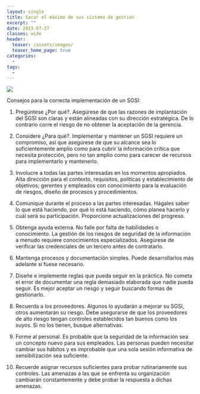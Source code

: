 ```yaml
---
layout: single
title: Sacar el máximo de sus sistema de gestión
excerpt: ""
date: 2023-07-27
classes: wide
header:
  teaser: /assets/images/
  teaser_home_page: true
categories:
  - 
tags:
  - 
---
```


![](/assets/images/)

Consejos para la correcta implementación de un SGSI:

1. Pregúntese ¿Por qué?. Asegúrese de que las razones de implantación del SGSI son claras y están alineadas con su dirección estratégica. De lo contrario corre el riesgo de no obtener la aceptación de la gerencia.

2. Considere ¿Para qué?. Implementar y mantener un SGSI requiere un compromiso, así que asegúrese de que su alcance sea lo suficientemente amplio como para cubrir la información crítica que necesita protección, pero no tan amplio como para carecer de recursos para implementarlo y mantenerlo.

3. Involucre a todas las partes interesadas en los momentos apropiados. Alta dirección para el contexto, requisitos, políticas y establecimiento de objetivos; gerentes y empleados con conocimiento para la evaluación de riesgos, diseño de procesos y procedimientos.

4. Comunique durante el proceso a las partes interesadas. Hágales saber lo que está haciendo, por qué lo está haciendo, cómo planea hacerlo y cuál será su participación. Proporcione actualizaciones del progreso.

5. Obtenga ayuda externa. No falle por falta de habilidades o conocimiento. La gestión de los riesgos de seguridad de la información a menudo requiere conocimientos especializados. Asegúrese de verificar las credenciales de un tercero antes de contratarlo.

6. Mantenga procesos y documentación simples. Puede desarrollarlos más adelante si fuese necesario.

7. Diseñe e implemente reglas que pueda seguir en la práctica. No cometa el error de documentar una regla demasiado elaborada que nadie pueda seguir. Es mejor aceptar un riesgo y seguir buscando formas de gestionarlo.

8. Recuerda a los proveedores. Algunos lo ayudarán a mejorar su SGSI, otros aumentarán su riesgo. Debe asegurarse de que los proveedores de alto riesgo tengan controles establecidos tan buenos como los suyos. Si no los tienen, busque alternativas.

9. Forme al personal. Es probable que la seguridad de la información sea un concepto nuevo para sus empleados. Las personas pueden necesitar cambiar sus hábitos y es improbable que una sola sesión informativa de sensibilización sea suficiente.

10. Recuerde asignar recursos suficientes para probar rutinariamente sus controles. Las amenazas a las que se enfrenta su organización cambiarán constantemente y debe probar la respuesta a dichas amenazas.
